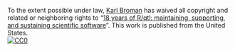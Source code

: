 To the extent possible under law,
[Karl Broman](https://github.com/kbroman)
has waived all copyright and related or neighboring rights to
&ldquo;[18 years of R/qtl: maintaining, supporting, and sustaining scientific software](https://github.com/kbroman/Talk_CSU2018)&rdquo;.
This work is published from the United States.
<br/>
[![CC0](https://i.creativecommons.org/p/zero/1.0/88x31.png)](https://creativecommons.org/publicdomain/zero/1.0/)
